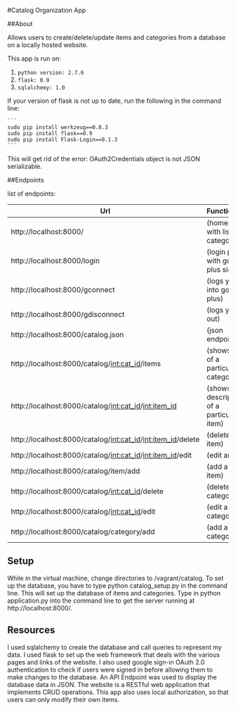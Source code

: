 #Catalog Organization App

##About

Allows users to create/delete/update items and categories from a database on a locally hosted website.

This app is run on:

1. `python version: 2.7.6`
2. `flask: 0.9` 
3. `sqlalchemy: 1.0`

If your version of flask is not up to date, run the following in the command line:

	```
	sudo pip install werkzeug==0.8.3
	sudo pip install flask==0.9
	sudo pip install Flask-Login==0.1.3
	```

This will get rid of the error: OAuth2Credentials object is not JSON serializable.

##Endpoints

list of endpoints:

|Url						  | Functionality					|
|-----------------------------|---------------------------------|
|http://localhost:8000/		|										(homepage with list of categories)|
|http://localhost:8000/login | 										(login page with google plus sign in)|
|http://localhost:8000/gconnect |										(logs you into google plus)|
|http://localhost:8000/gdisconnect |									(logs you out)|
|http://localhost:8000/catalog.json 	|								(json endpoint)|
|http://localhost:8000/catalog/<int:cat_id>/items 	|				(shows items of a particular category)|
|http://localhost:8000/catalog/<int:cat_id>/<int:item_id> 	|		(shows description of a particular item)|
|http://localhost:8000/catalog/<int:cat_id>/<int:item_id>/delete |	(delete an item)|
|http://localhost:8000/catalog/<int:cat_id>/<int:item_id>/edit 	|	(edit an item)|
|http://localhost:8000/catalog/item/add 						|		(add a new item)|
|http://localhost:8000/catalog/<int:cat_id>/delete 				|	(delete a category)|
|http://localhost:8000/catalog/<int:cat_id>/edit 				|	(edit a category)|
|http://localhost:8000/catalog/category/add 					|		(add a new category)|

## Setup

 While in the virtual machine, change directories to /vagrant/catalog. To set up the database, you have to type python catalog_setup.py in the command line. This will set up the database of items and categories. Type in python application.py into the command line to get the server running at http://localhost:8000/.

## Resources

I used sqlalchemy to create the database and call queries to represent my data. I used flask to set up the web framework that deals with the various pages and links of the website. I also used google sign-in OAuth 2.0 authentication to check if users were signed in before allowing them to make changes to the database. An API Endpoint was used to display the database data in JSON. The website is a RESTful web application that implements CRUD operations. This app also uses local authorization, so that users can only modify their own items.
